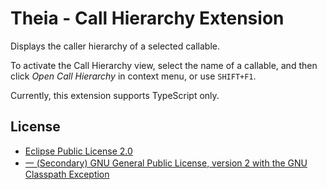 # Theia - Call Hierarchy Extension

Displays the caller hierarchy of a selected callable.

To activate the Call Hierarchy view, select the name of a callable, and then click *Open Call Hierarchy* in context menu, or use `SHIFT+F1`.

Currently, this extension supports TypeScript only.

## License

- [Eclipse Public License 2.0](http://www.eclipse.org/legal/epl-2.0/)
- [一 (Secondary) GNU General Public License, version 2 with the GNU Classpath Exception](https://projects.eclipse.org/license/secondary-gpl-2.0-cp)
